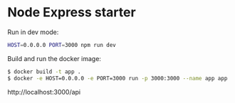 # Node Express starter


Run in dev mode:
```bash
HOST=0.0.0.0 PORT=3000 npm run dev
```

Build and run the docker image:
```bash
$ docker build -t app .
$ docker -e HOST=0.0.0.0 -e PORT=3000 run -p 3000:3000 --name app app
```

http://localhost:3000/api
